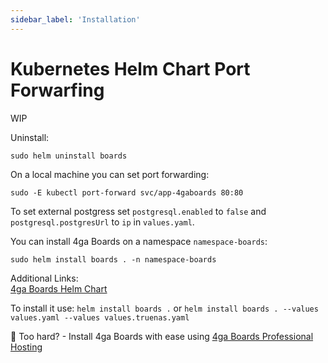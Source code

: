 ```yaml
---
sidebar_label: 'Installation'
---
```


# Kubernetes Helm Chart Port Forwarfing


WIP

Uninstall:
```
sudo helm uninstall boards
```


On a local machine you can set port forwarding:
```
sudo -E kubectl port-forward svc/app-4gaboards 80:80
```

To set external postgress set `postgresql.enabled` to `false` and `postgresql.postgresUrl` to `ip` in `values.yaml`.

You can install 4ga Boards on a namespace `namespace-boards`:
```
sudo helm install boards . -n namespace-boards
```

Additional Links:\
[4ga Boards Helm Chart](https://github.com/RARgames/4gaBoards/tree/main/helm-chart)



To install it use: `helm install boards .` or `helm install boards . --values values.yaml --values values.truenas.yaml`



🤡 Too hard? - Install 4ga Boards with ease using [4ga Boards Professional Hosting](./install-4gaboards)
